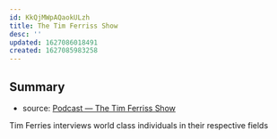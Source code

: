 ```yaml
---
id: KkQjMWpAQaokULzh
title: The Tim Ferriss Show
desc: ''
updated: 1627086018491
created: 1627085983258
---
```


## Summary
- source: [Podcast — The Tim Ferriss Show](https://tim.blog/podcast/)

Tim Ferries interviews world class individuals in their respective fields
